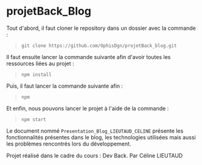 # projetBack_Blog

Tout d'abord, il faut cloner le repository dans un dossier avec la commande :
> ``` git clone https://github.com/OphisDgn/projetBack_blog.git ```

Il faut ensuite lancer la commande suivante afin d'avoir toutes les ressources liées au projet : 
> ``` npm install ```

Puis, il faut lancer la commande suivante afin :
> ``` npm  ```

Et enfin, nous pouvons lancer le projet à l'aide de la commande : 
> ``` npm start ```

Le document nommé ``` Presentation_Blog_LIEUTAUD_CELINE ``` présente les fonctionnalités présentes dans le blog, les technologies utilisées mais aussi les problèmes rencontrés lors du développement.

Projet réalisé dans le cadre du cours : Dev Back.
Par Céline LIEUTAUD